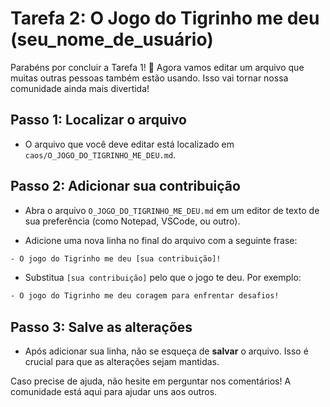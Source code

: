 # Tarefa 2: O Jogo do Tigrinho me deu (seu_nome_de_usuário)

Parabéns por concluir a Tarefa 1! 🎉 Agora vamos editar um arquivo que muitas outras pessoas também estão usando. Isso vai tornar nossa comunidade ainda mais divertida!

## Passo 1: Localizar o arquivo

- O arquivo que você deve editar está localizado em `caos/O_JOGO_DO_TIGRINHO_ME_DEU.md`.

## Passo 2: Adicionar sua contribuição

- Abra o arquivo `O_JOGO_DO_TIGRINHO_ME_DEU.md` em um editor de texto de sua preferência (como Notepad, VSCode, ou outro).

- Adicione uma nova linha no final do arquivo com a seguinte frase:

```txt
- O jogo do Tigrinho me deu [sua contribuição]!
```

- Substitua `[sua contribuição]` pelo que o jogo te deu. Por exemplo:

```txt
- O jogo do Tigrinho me deu coragem para enfrentar desafios!
```

## Passo 3: Salve as alterações

- Após adicionar sua linha, não se esqueça de **salvar** o arquivo. Isso é crucial para que as alterações sejam mantidas.

Caso precise de ajuda, não hesite em perguntar nos comentários! A comunidade está aqui para ajudar uns aos outros.
